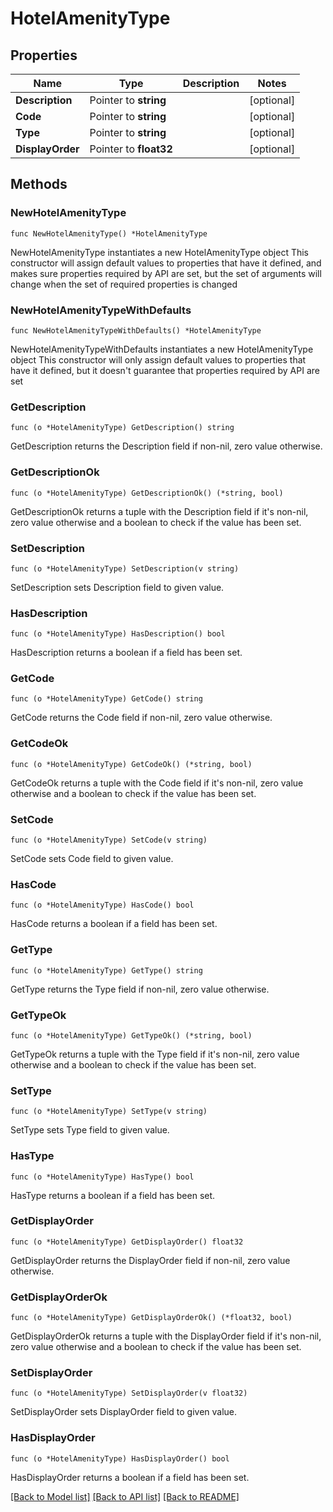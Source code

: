 # HotelAmenityType

## Properties

Name | Type | Description | Notes
------------ | ------------- | ------------- | -------------
**Description** | Pointer to **string** |  | [optional] 
**Code** | Pointer to **string** |  | [optional] 
**Type** | Pointer to **string** |  | [optional] 
**DisplayOrder** | Pointer to **float32** |  | [optional] 

## Methods

### NewHotelAmenityType

`func NewHotelAmenityType() *HotelAmenityType`

NewHotelAmenityType instantiates a new HotelAmenityType object
This constructor will assign default values to properties that have it defined,
and makes sure properties required by API are set, but the set of arguments
will change when the set of required properties is changed

### NewHotelAmenityTypeWithDefaults

`func NewHotelAmenityTypeWithDefaults() *HotelAmenityType`

NewHotelAmenityTypeWithDefaults instantiates a new HotelAmenityType object
This constructor will only assign default values to properties that have it defined,
but it doesn't guarantee that properties required by API are set

### GetDescription

`func (o *HotelAmenityType) GetDescription() string`

GetDescription returns the Description field if non-nil, zero value otherwise.

### GetDescriptionOk

`func (o *HotelAmenityType) GetDescriptionOk() (*string, bool)`

GetDescriptionOk returns a tuple with the Description field if it's non-nil, zero value otherwise
and a boolean to check if the value has been set.

### SetDescription

`func (o *HotelAmenityType) SetDescription(v string)`

SetDescription sets Description field to given value.

### HasDescription

`func (o *HotelAmenityType) HasDescription() bool`

HasDescription returns a boolean if a field has been set.

### GetCode

`func (o *HotelAmenityType) GetCode() string`

GetCode returns the Code field if non-nil, zero value otherwise.

### GetCodeOk

`func (o *HotelAmenityType) GetCodeOk() (*string, bool)`

GetCodeOk returns a tuple with the Code field if it's non-nil, zero value otherwise
and a boolean to check if the value has been set.

### SetCode

`func (o *HotelAmenityType) SetCode(v string)`

SetCode sets Code field to given value.

### HasCode

`func (o *HotelAmenityType) HasCode() bool`

HasCode returns a boolean if a field has been set.

### GetType

`func (o *HotelAmenityType) GetType() string`

GetType returns the Type field if non-nil, zero value otherwise.

### GetTypeOk

`func (o *HotelAmenityType) GetTypeOk() (*string, bool)`

GetTypeOk returns a tuple with the Type field if it's non-nil, zero value otherwise
and a boolean to check if the value has been set.

### SetType

`func (o *HotelAmenityType) SetType(v string)`

SetType sets Type field to given value.

### HasType

`func (o *HotelAmenityType) HasType() bool`

HasType returns a boolean if a field has been set.

### GetDisplayOrder

`func (o *HotelAmenityType) GetDisplayOrder() float32`

GetDisplayOrder returns the DisplayOrder field if non-nil, zero value otherwise.

### GetDisplayOrderOk

`func (o *HotelAmenityType) GetDisplayOrderOk() (*float32, bool)`

GetDisplayOrderOk returns a tuple with the DisplayOrder field if it's non-nil, zero value otherwise
and a boolean to check if the value has been set.

### SetDisplayOrder

`func (o *HotelAmenityType) SetDisplayOrder(v float32)`

SetDisplayOrder sets DisplayOrder field to given value.

### HasDisplayOrder

`func (o *HotelAmenityType) HasDisplayOrder() bool`

HasDisplayOrder returns a boolean if a field has been set.


[[Back to Model list]](../README.md#documentation-for-models) [[Back to API list]](../README.md#documentation-for-api-endpoints) [[Back to README]](../README.md)



